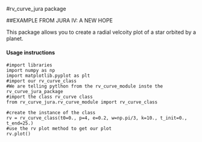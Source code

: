 #rv_curve_jura package

##EXAMPLE FROM JURA IV: A NEW HOPE

This package allows you to create a radial velcoity plot of a star orbited by a planet.

#### Usage instructions

```
#import libraries
import numpy as np
import matplotlib.pyplot as plt
#import our rv_curve_class
#We are telling pytlhon from the rv_curve_module inste the rv_curve_jura_package 
#import the class rv_curve class
from rv_curve_jura.rv_curve_module import rv_curve_class

#create the instance of the class 
rv = rv_curve_class(t0=0., p=4, e=0.2, w=np.pi/3, k=10., t_init=0., t_end=25.)
#use the rv plot method to get our plot
rv.plot()
```